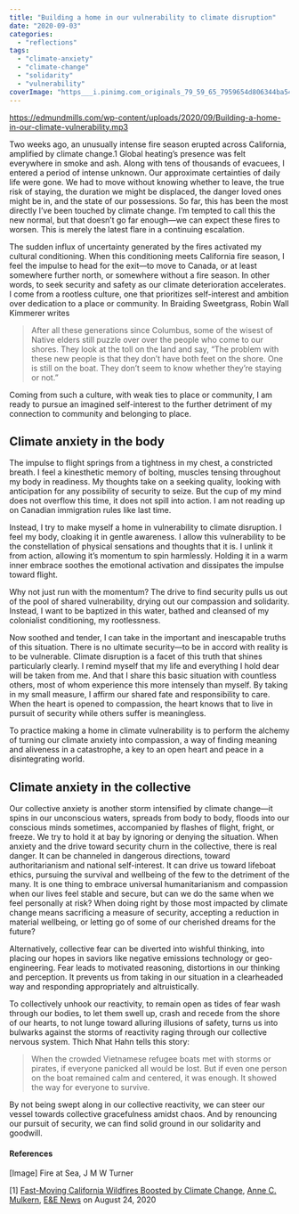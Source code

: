 ```yaml
---
title: "Building a home in our vulnerability to climate disruption"
date: "2020-09-03"
categories: 
  - "reflections"
tags: 
  - "climate-anxiety"
  - "climate-change"
  - "solidarity"
  - "vulnerability"
coverImage: "https___i.pinimg.com_originals_79_59_65_7959654d806344ba54e5fc48e6453b07-1-e1601077351321.jpg"
---
```


https://edmundmills.com/wp-content/uploads/2020/09/Building-a-home-in-our-climate-vulnerability.mp3

Two weeks ago, an unusually intense fire season erupted across California, amplified by climate change.1 Global heating’s presence was felt everywhere in smoke and ash. Along with tens of thousands of evacuees, I entered a period of intense unknown. Our approximate certainties of daily life were gone. We had to move without knowing whether to leave, the true risk of staying, the duration we might be displaced, the danger loved ones might be in, and the state of our possessions. So far, this has been the most directly I’ve been touched by climate change. I’m tempted to call this the new normal, but that doesn’t go far enough—we can expect these fires to worsen. This is merely the latest flare in a continuing escalation.

The sudden influx of uncertainty generated by the fires activated my cultural conditioning. When this conditioning meets California fire season, I feel the impulse to head for the exit—to move to Canada, or at least somewhere further north, or somewhere without a fire season. In other words, to seek security and safety as our climate deterioration accelerates. I come from a rootless culture, one that prioritizes self-interest and ambition over dedication to a place or community. In Braiding Sweetgrass, Robin Wall Kimmerer writes

> After all these generations since Columbus, some of the wisest of Native elders still puzzle over over the people who come to our shores. They look at the toll on the land and say, “The problem with these new people is that they don’t have both feet on the shore. One is still on the boat. They don’t seem to know whether they’re staying or not.”

Coming from such a culture, with weak ties to place or community, I am ready to pursue an imagined self-interest to the further detriment of my connection to community and belonging to place.

## Climate anxiety in the body

The impulse to flight springs from a tightness in my chest, a constricted breath. I feel a kinesthetic memory of bolting, muscles tensing throughout my body in readiness. My thoughts take on a seeking quality, looking with anticipation for any possibility of security to seize. But the cup of my mind does not overflow this time, it does not spill into action. I am not reading up on Canadian immigration rules like last time.

Instead, I try to make myself a home in vulnerability to climate disruption. I feel my body, cloaking it in gentle awareness. I allow this vulnerability to be the constellation of physical sensations and thoughts that it is. I unlink it from action, allowing it’s momentum to spin harmlessly. Holding it in a warm inner embrace soothes the emotional activation and dissipates the impulse toward flight.

Why not just run with the momentum? The drive to find security pulls us out of the pool of shared vulnerability, drying out our compassion and solidarity. Instead, I want to be baptized in this water, bathed and cleansed of my colonialist conditioning, my rootlessness.

Now soothed and tender, I can take in the important and inescapable truths of this situation. There is no ultimate security—to be in accord with reality is to be vulnerable. Climate disruption is a facet of this truth that shines particularly clearly. I remind myself that my life and everything I hold dear will be taken from me. And that I share this basic situation with countless others, most of whom experience this more intensely than myself. By taking in my small measure, I affirm our shared fate and responsibility to care. When the heart is opened to compassion, the heart knows that to live in pursuit of security while others suffer is meaningless.

To practice making a home in climate vulnerability is to perform the alchemy of turning our climate anxiety into compassion, a way of finding meaning and aliveness in a catastrophe, a key to an open heart and peace in a disintegrating world.

## Climate anxiety in the collective

Our collective anxiety is another storm intensified by climate change—it spins in our unconscious waters, spreads from body to body, floods into our conscious minds sometimes, accompanied by flashes of flight, fright, or freeze. We try to hold it at bay by ignoring or denying the situation. When anxiety and the drive toward security churn in the collective, there is real danger. It can be channeled in dangerous directions, toward authoritarianism and national self-interest. It can drive us toward lifeboat ethics, pursuing the survival and wellbeing of the few to the detriment of the many. It is one thing to embrace universal humanitarianism and compassion when our lives feel stable and secure, but can we do the same when we feel personally at risk? When doing right by those most impacted by climate change means sacrificing a measure of security, accepting a reduction in material wellbeing, or letting go of some of our cherished dreams for the future?

Alternatively, collective fear can be diverted into wishful thinking, into placing our hopes in saviors like negative emissions technology or geo-engineering. Fear leads to motivated reasoning, distortions in our thinking and perception. It prevents us from taking in our situation in a clearheaded way and responding appropriately and altruistically.

To collectively unhook our reactivity, to remain open as tides of fear wash through our bodies, to let them swell up, crash and recede from the shore of our hearts, to not lunge toward alluring illusions of safety, turns us into bulwarks against the storms of reactivity raging through our collective nervous system. Thich Nhat Hahn tells this story:

> When the crowded Vietnamese refugee boats met with storms or pirates, if everyone panicked all would be lost. But if even one person on the boat remained calm and centered, it was enough. It showed the way for everyone to survive.

By not being swept along in our collective reactivity, we can steer our vessel towards collective gracefulness amidst chaos. And by renouncing our pursuit of security, we can find solid ground in our solidarity and goodwill.

#### References

\[Image\] Fire at Sea, J M W Turner

\[1\] [Fast-Moving California Wildfires Boosted by Climate Change](https://www.scientificamerican.com/article/fast-moving-california-wildfires-boosted-by-climate-change/), [Anne C. Mulkern](https://www.scientificamerican.com/author/anne-c-mulkern/), [E&E News](https://www.scientificamerican.com/author/e-e-news/) on August 24, 2020
